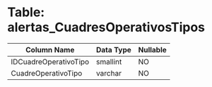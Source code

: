 # Table: alertas_CuadresOperativosTipos

| Column Name | Data Type | Nullable |
|-------------|-----------|----------|
| IDCuadreOperativoTipo | smallint | NO |
| CuadreOperativoTipo | varchar | NO |
